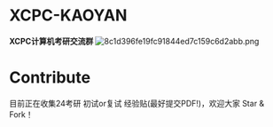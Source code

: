 # XCPC-KAOYAN
**XCPC计算机考研交流群**
![8c1d396fe19fc91844ed7c159c6d2abb.png](https://wojiecihuo-1306847107.cos.ap-nanjing.myqcloud.com/obsidian/8c1d396fe19fc91844ed7c159c6d2abb.png)

# Contribute
目前正在收集24考研 初试or复试 经验贴(最好提交PDF!)，欢迎大家 Star & Fork！

